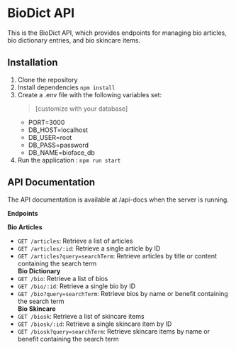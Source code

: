 # BioDict API

This is the BioDict API, which provides endpoints for managing bio articles, bio dictionary entries, and bio skincare items.

## Installation
1. Clone the repository
2. Install dependencies `npm install`
3. Create a .env file with the following variables set:
   >[customize with your database]
    - PORT=3000
    - DB_HOST=localhost
    - DB_USER=root
    - DB_PASS=password
    - DB_NAME=bioface_db
4. Run the application : `npm run start`

## API Documentation
The API documentation is available at /api-docs when the server is running.

**Endpoints**

**Bio Articles**  
- `GET /articles`: Retrieve a list of articles  
- `GET /articles/:id`: Retrieve a single article by ID  
- `GET /articles?query=searchTerm`: Retrieve articles by title or content containing the search term  
**Bio Dictionary**  
- `GET /bio`: Retrieve a list of bios  
- `GET /bio/:id`: Retrieve a single bio by ID  
- `GET /bio?query=searchTerm`: Retrieve bios by name or benefit containing the search term  
**Bio Skincare**  
- `GET /biosk`: Retrieve a list of skincare items  
- `GET /biosk/:id`: Retrieve a single skincare item by ID  
- `GET /biosk?query=searchTerm`: Retrieve skincare items by name or benefit containing the search term  
   
